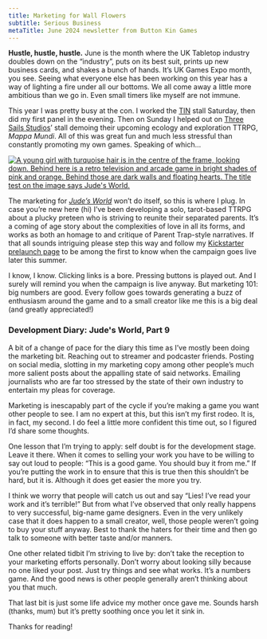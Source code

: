 ```yaml
---
title: Marketing for Wall Flowers
subtitle: Serious Business
metaTitle: June 2024 newsletter from Button Kin Games
---
```


<p>
    <b>Hustle, hustle, hustle.</b> June is the month where the UK Tabletop industry doubles down on the “industry”, puts on its best suit, prints up new business cards, and shakes a bunch of hands. It’s UK Games Expo month, you see. Seeing what everyone else has been working on this year has a way of lighting a fire under all our bottoms. We all come away a little more ambitious than we go in. Even small timers like myself are not immune.
</p><p>
    This year I was pretty busy at the con. I worked the <a href="https://www.patreon.com/UKTabletopIndustryNetwork544" target="_blank">TIN</a> stall Saturday, then did my first panel in the evening. Then on Sunday I helped out on <a href="https://www.threesailsstudios.com/" target="_blank">Three Sails Studios</a>’ stall demoing their upcoming ecology and exploration TTRPG, <i>Mappa Mundi</i>. All of this was great fun and much less stressful than constantly promoting my own games. Speaking of which…
</p>
<a href="https://www.kickstarter.com/projects/buttonkin/judes-world" target="_blank"><img src="/assets/images/newsletter/judes_world_ks.png" alt="A young girl with turquoise hair is in the centre of the frame, looking down. Behind here is a retro television and arcade game in bright shades of pink and orange. Behind those are dark walls and floating hearts. The title test on the image says Jude's World."></a>
<p>
    The marketing for <a href="https://www.kickstarter.com/projects/buttonkin/judes-world" target="_blank"><i>Jude’s World</i></a> won’t do itself, so this is where I plug. In case you’re new here (hi) I’ve been developing a solo, tarot-based TTRPG about a plucky preteen who is striving to reunite their separated parents. It’s a coming of age story about the complexities of love in all its forms, and works as both an homage to and critique of Parent Trap-style narratives. If that all sounds intriguing please step this way and follow my <a href="https://www.kickstarter.com/projects/buttonkin/judes-world" target="_blank">Kickstarter prelaunch page</a> to be among the first to know when the campaign goes live later this summer.
</p><p>
    I know, I know. Clicking links is a bore. Pressing buttons is played out. And I surely will remind you when the campaign is live anyway. But marketing 101: big numbers are good. Every follow goes towards generating a buzz of enthusiasm around the game and to a small creator like me this is a big deal (and greatly appreciated!)
</p>
<h3>Development Diary: Jude's World, Part 9</h3>
<p>
    A bit of a change of pace for the diary this time as I’ve mostly been doing the marketing bit. Reaching out to streamer and podcaster friends. Posting on social media, slotting in my marketing copy among other people’s much more salient posts about the appalling state of said networks. Emailing journalists who are far too stressed by the state of their own industry to entertain my pleas for coverage.
</p><p>
    Marketing is inescapably part of the cycle if you’re making a game you want other people to see. I am no expert at this, but this isn’t my first rodeo. It is, in fact, my second. I do feel a little more confident this time out, so I figured I’d share some thoughts.
</p><p>
    One lesson that I’m trying to apply: self doubt is for the development stage. Leave it there. When it comes to selling your work you have to be willing to say out loud to people: “This is a good game. You should buy it from me.” If you’re putting the work in to ensure that this is true then this shouldn’t be hard, but it is. Although it does get easier the more you try.
</p><p>
    I think we worry that people will catch us out and say “Lies! I’ve read your work and it’s terrible!” But from what I’ve observed that only really happens to very successful, big-name game designers. Even in the very unlikely case that it does happen to a small creator, well, those people weren’t going to buy your stuff anyway. Best to thank the haters for their time and then go talk to someone with better taste and/or manners.
</p><p>
    One other related tidbit I’m striving to live by: don’t take the reception to your marketing efforts personally. Don’t worry about looking silly because no one liked your post. Just try things and see what works. It’s a numbers game. And the good news is other people generally aren’t thinking about you that much.
</p><p>
    That last bit is just some life advice my mother once gave me. Sounds harsh (thanks, mum) but it’s pretty soothing once you let it sink in.
</p><p>
    Thanks for reading!
</p>
